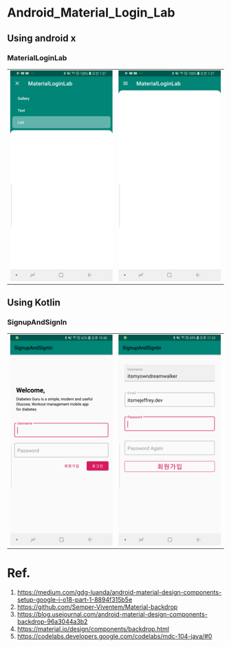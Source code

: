 # Android_Material_Login_Lab

## Using android x

### MaterialLoginLab

<div style="text-align: center">
<table>
    <tr>
      <td style="text-align: center">
          <img src="https://github.com/JAICHANGPARK/Android_Material_Login_Lab/blob/master/MaterialLoginLab/device-2018-10-13-013705.png" width="300">
      </td>
      <td style="text-align: center">
          <img src="https://github.com/JAICHANGPARK/Android_Material_Login_Lab/blob/master/MaterialLoginLab/device-2018-10-13-013727.png" width="300">
      </td>
    </td>
    </tr>
    </table>
</div>

## Using Kotlin
### SignupAndSignIn

<div style="text-align: center">
<table>
    <tr>
      <td style="text-align: center">
          <img src="https://github.com/JAICHANGPARK/Android_Material_Login_Lab/blob/master/SignupAndSignIn/device-2018-10-13-224836.png" width="300">
      </td>
      <td style="text-align: center">
          <img src="https://github.com/JAICHANGPARK/Android_Material_Login_Lab/blob/master/SignupAndSignIn/device-2018-10-13-232431.png" width="300">
      </td>
    </td>
    </tr>
    </table>
</div>

# Ref.

1. https://medium.com/gdg-luanda/android-material-design-components-setup-google-i-o18-part-1-8894f315b5e
2. https://github.com/Semper-Viventem/Material-backdrop
3. https://blog.usejournal.com/android-material-design-components-backdrop-96a3044a3b2
4. https://material.io/design/components/backdrop.html
5. https://codelabs.developers.google.com/codelabs/mdc-104-java/#0
